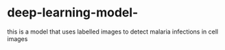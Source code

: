 # deep-learning-model-
this is a model that uses labelled images to detect malaria infections in cell images 
